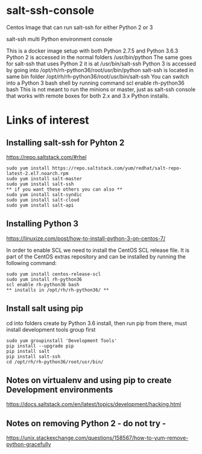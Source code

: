 # salt-ssh-console
Centos Image that can run salt-ssh for either Python 2 or 3

salt-ssh multi Python environment console

This is a docker image setup with both Python 2.7.5 and Python 3.6.3 Python 2 is accessed in the normal folders /usr/bin/python The same goes for salt-ssh that uses Python 2 it is at /usr/bin/salt-ssh Python 3 is accessed by going into /opt/rh/rh-python36/root/usr/bin/python salt-ssh is located in same bin folder /opt/rh/rh-python36/root/usr/bin/salt-ssh You can switch into a Python 3 bash shell by running command scl enable rh-python36 bash This is not meant to run the minions or master, just as salt-ssh console that works with remote boxes for both 2.x and 3.x Python installs.

# Links of interest
## Installing salt-ssh for Pyhton 2
https://repo.saltstack.com/#rhel
```
sudo yum install https://repo.saltstack.com/yum/redhat/salt-repo-latest-2.el7.noarch.rpm 
sudo yum install salt-master
sudo yum install salt-ssh
** if you want these others you can also **
sudo yum install salt-syndic
sudo yum install salt-cloud
sudo yum install salt-api
```

## Installing Python 3
https://linuxize.com/post/how-to-install-python-3-on-centos-7/


In order to enable SCL we need to install the CentOS SCL release file. It is part of the CentOS extras repository and can be installed by running the following command:
```
sudo yum install centos-release-scl
sudo yum install rh-python36
scl enable rh-python36 bash
** installs in /opt/rh/rh-python36/ **
```
## Install salt using pip
cd into folders create by Python 3.6 install, then run pip from there, must install development tools group first
```
sudo yum groupinstall 'Development Tools'
pip install --upgrade pip
pip install salt
pip install salt-ssh
cd /opt/rh/rh-python36/root/usr/bin/
```
## Notes on virtualenv and using pip to create Development environments
https://docs.saltstack.com/en/latest/topics/development/hacking.html

## Notes on removing Python 2 - do not try -
https://unix.stackexchange.com/questions/158567/how-to-yum-remove-python-gracefully

